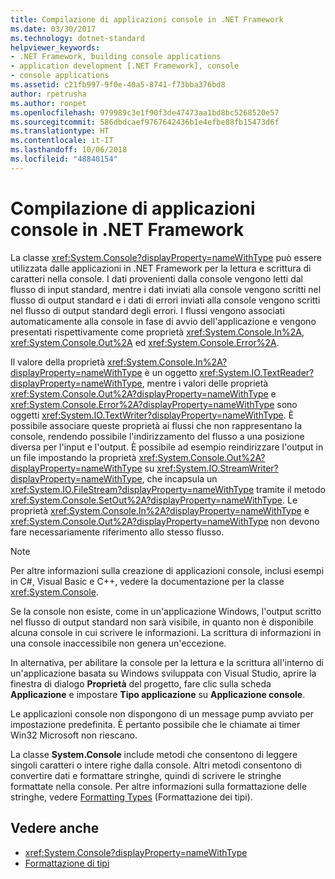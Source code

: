 ```yaml
---
title: Compilazione di applicazioni console in .NET Framework
ms.date: 03/30/2017
ms.technology: dotnet-standard
helpviewer_keywords:
- .NET Framework, building console applications
- application development [.NET Framework], console
- console applications
ms.assetid: c21fb997-9f0e-40a5-8741-f73bba376bd8
author: rpetrusha
ms.author: ronpet
ms.openlocfilehash: 979989c3e1f90f3de47473aa1bd8bc5268520e57
ms.sourcegitcommit: 586dbdcaef9767642436b1e4efbe88fb15473d6f
ms.translationtype: HT
ms.contentlocale: it-IT
ms.lasthandoff: 10/06/2018
ms.locfileid: "48840154"
---
```

# <a name="building-console-applications-in-the-net-framework"></a>Compilazione di applicazioni console in .NET Framework
La classe <xref:System.Console?displayProperty=nameWithType> può essere utilizzata dalle applicazioni in .NET Framework per la lettura e scrittura di caratteri nella console. I dati provenienti dalla console vengono letti dal flusso di input standard, mentre i dati inviati alla console vengono scritti nel flusso di output standard e i dati di errori inviati alla console vengono scritti nel flusso di output standard degli errori. I flussi vengono associati automaticamente alla console in fase di avvio dell'applicazione e vengono presentati rispettivamente come proprietà <xref:System.Console.In%2A>, <xref:System.Console.Out%2A> ed <xref:System.Console.Error%2A>.  
  
 Il valore della proprietà <xref:System.Console.In%2A?displayProperty=nameWithType> è un oggetto <xref:System.IO.TextReader?displayProperty=nameWithType>, mentre i valori delle proprietà <xref:System.Console.Out%2A?displayProperty=nameWithType> e <xref:System.Console.Error%2A?displayProperty=nameWithType> sono oggetti <xref:System.IO.TextWriter?displayProperty=nameWithType>. È possibile associare queste proprietà ai flussi che non rappresentano la console, rendendo possibile l'indirizzamento del flusso a una posizione diversa per l'input e l'output. È possibile ad esempio reindirizzare l'output in un file impostando la proprietà <xref:System.Console.Out%2A?displayProperty=nameWithType> su <xref:System.IO.StreamWriter?displayProperty=nameWithType>, che incapsula un <xref:System.IO.FileStream?displayProperty=nameWithType> tramite il metodo <xref:System.Console.SetOut%2A?displayProperty=nameWithType>. Le proprietà <xref:System.Console.In%2A?displayProperty=nameWithType> e <xref:System.Console.Out%2A?displayProperty=nameWithType> non devono fare necessariamente riferimento allo stesso flusso.  
  
> [!NOTE]
>  Per altre informazioni sulla creazione di applicazioni console, inclusi esempi in C#, Visual Basic e C++, vedere la documentazione per la classe <xref:System.Console>.  
  
 Se la console non esiste, come in un'applicazione Windows, l'output scritto nel flusso di output standard non sarà visibile, in quanto non è disponibile alcuna console in cui scrivere le informazioni. La scrittura di informazioni in una console inaccessibile non genera un'eccezione.  
  
 In alternativa, per abilitare la console per la lettura e la scrittura all'interno di un'applicazione basata su Windows sviluppata con Visual Studio, aprire la finestra di dialogo **Proprietà** del progetto, fare clic sulla scheda **Applicazione** e impostare **Tipo applicazione** su **Applicazione console**.  
  
 Le applicazioni console non dispongono di un message pump avviato per impostazione predefinita. È pertanto possibile che le chiamate ai timer Win32 Microsoft non riescano.  
  
 La classe **System.Console** include metodi che consentono di leggere singoli caratteri o intere righe dalla console. Altri metodi consentono di convertire dati e formattare stringhe, quindi di scrivere le stringhe formattate nella console. Per altre informazioni sulla formattazione delle stringhe, vedere [Formatting Types](../../docs/standard/base-types/formatting-types.md) (Formattazione dei tipi).  
  
## <a name="see-also"></a>Vedere anche

- <xref:System.Console?displayProperty=nameWithType>  
- [Formattazione di tipi](../../docs/standard/base-types/formatting-types.md)
